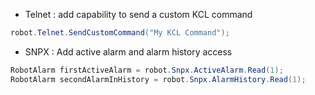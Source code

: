- Telnet : add capability to send a custom KCL command

```cs
robot.Telnet.SendCustomCommand("My KCL Command");
```

- SNPX : Add active alarm and alarm history access

```cs
RobotAlarm firstActiveAlarm = robot.Snpx.ActiveAlarm.Read(1);
RobotAlarm secondAlarmInHistory = robot.Snpx.AlarmHistory.Read(1);
```
